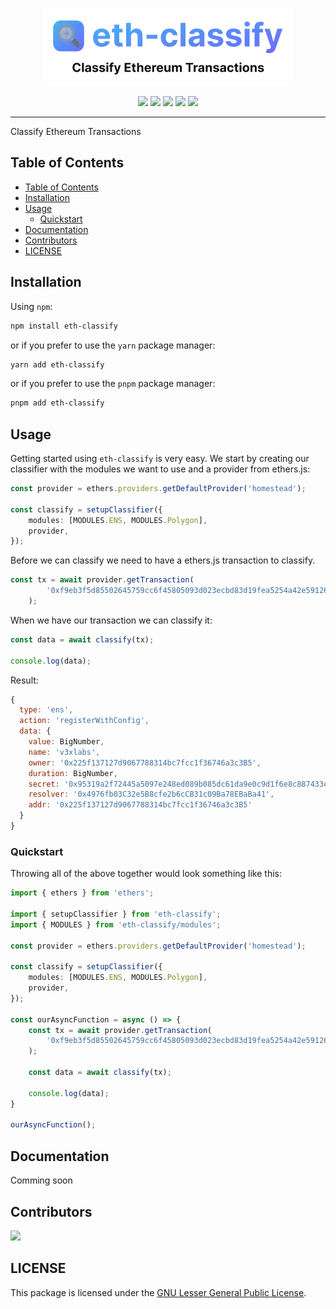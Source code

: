 <p align="center">
  <picture>
    <source media="(prefers-color-scheme: dark)" srcset="https://github.com/v3xlabs/eth-classify/raw/master/public/eth-classify_white.webp" />
    <img alt="eth-classify" src="https://github.com/v3xlabs/eth-classify/raw/master/public/eth-classify_black.webp" width="400px" />
  </picture>
</p>

<p align="center">
<img src="https://img.shields.io/bundlephobia/min/eth-classify.svg" />
<img src="https://img.shields.io/badge/coverage-100%25-brightgreen.svg" />
<img src="https://img.shields.io/github/languages/top/v3xlabs/eth-classify" />
<img src="https://img.shields.io/badge/dependencies-0-brightgreen.svg" />
<img src="https://img.shields.io/npm/dt/eth-classify" />
</p>

---

Classify Ethereum Transactions

## Table of Contents

- [Table of Contents](#table-of-contents)
- [Installation](#installation)
- [Usage](#usage)
  - [Quickstart](#quickstart)
- [Documentation](#documentation)
- [Contributors](#contributors)
- [LICENSE](#license)

## Installation

Using `npm`:

```sh
npm install eth-classify
```

or if you prefer to use the `yarn` package manager:

```sh
yarn add eth-classify
```

or if you prefer to use the `pnpm` package manager:

```sh
pnpm add eth-classify
```

## Usage

Getting started using `eth-classify` is very easy. We start by creating our classifier with the modules we want to use and a provider from ethers.js:

```ts
const provider = ethers.providers.getDefaultProvider('homestead');

const classify = setupClassifier({
    modules: [MODULES.ENS, MODULES.Polygon],
    provider,
});
```

Before we can classify we need to have a ethers.js transaction to classify.

```ts
const tx = await provider.getTransaction(
        '0xf9eb3f5d85502645759cc6f45805093d023ecbd83d19fea5254a42e591264e08'
    );
```

When we have our transaction we can classify it:

```ts
const data = await classify(tx);

console.log(data);
```

Result:

```js
{
  type: 'ens',
  action: 'registerWithConfig',
  data: {
    value: BigNumber,
    name: 'v3xlabs',
    owner: '0x225f137127d9067788314bc7fcc1f36746a3c3B5',
    duration: BigNumber,
    secret: '0x95319a2f72445a5097e248ed089b085dc61da9e0c9d1f6e8c887433e816f1c18',
    resolver: '0x4976fb03C32e5B8cfe2b6cCB31c09Ba78EBaBa41',
    addr: '0x225f137127d9067788314bc7fcc1f36746a3c3B5'
  }
}
```

### Quickstart

Throwing all of the above together would look something like this:

```ts
import { ethers } from 'ethers';

import { setupClassifier } from 'eth-classify';
import { MODULES } from 'eth-classify/modules';

const provider = ethers.providers.getDefaultProvider('homestead');

const classify = setupClassifier({
    modules: [MODULES.ENS, MODULES.Polygon],
    provider,
});

const ourAsyncFunction = async () => {
    const tx = await provider.getTransaction(
        '0xf9eb3f5d85502645759cc6f45805093d023ecbd83d19fea5254a42e591264e08'
    );

    const data = await classify(tx);

    console.log(data);
}

ourAsyncFunction();
```

## Documentation

Comming soon

## Contributors

[![](https://contrib.rocks/image?repo=v3xlabs/eth-classify)](https://github.com/v3xlabs/eth-classify/graphs/contributors)

## LICENSE

This package is licensed under the [GNU Lesser General Public License](https://www.gnu.org/licenses/lgpl-3.0).